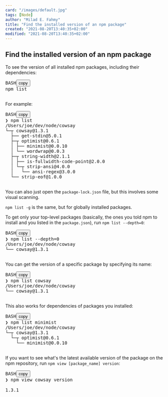 ```yaml
---
card: "/images/default.jpg"
tags: [Node]
author: "Milad E. Fahmy"
title: "Find the installed version of an npm package"
created: "2021-08-20T13:40:35+02:00"
modified: "2021-08-20T13:40:35+02:00"
---
```

<div id="___gatsby"><div style="outline:none" tabindex="-1" id="gatsby-focus-wrapper"><div class="layout-container"><main class="grid-container"><article class="article-reader"><h1 class="article-reader__headline">Find the installed version of an npm package</h1><div><p>To see the version of all installed npm packages, including their dependencies:</p><pre class="prism-code language-bash"><div class="shell-box-top"><span>BASH</span><button type="button">copy</button></div><div class="token-line"><span class="token function">npm</span><span class="token plain"> list</span></div><div class="token-line"><span class="token plain">
</span></div></pre><p>For example:</p><pre class="prism-code language-bash"><div class="shell-box-top"><span>BASH</span><button type="button">copy</button></div><div class="token-line"><span class="token plain">❯ </span><span class="token function">npm</span><span class="token plain"> list</span></div><div class="token-line"><span class="token plain">/Users/joe/dev/node/cowsay</span></div><div class="token-line"><span class="token plain">└─┬ cowsay@1.3.1</span></div><div class="token-line"><span class="token plain">  ├── get-stdin@5.0.1</span></div><div class="token-line"><span class="token plain">  ├─┬ optimist@0.6.1</span></div><div class="token-line"><span class="token plain">  │ ├── minimist@0.0.10</span></div><div class="token-line"><span class="token plain">  │ └── wordwrap@0.0.3</span></div><div class="token-line"><span class="token plain">  ├─┬ string-width@2.1.1</span></div><div class="token-line"><span class="token plain">  │ ├── is-fullwidth-code-point@2.0.0</span></div><div class="token-line"><span class="token plain">  │ └─┬ strip-ansi@4.0.0</span></div><div class="token-line"><span class="token plain">  │   └── ansi-regex@3.0.0</span></div><div class="token-line"><span class="token plain">  └── strip-eof@1.0.0</span></div><div class="token-line"><span class="token plain">
</span></div></pre><p>You can also just open the <code class="language-text">package-lock.json</code> file, but this involves some visual scanning.</p><p><code class="language-text">npm list -g</code> is the same, but for globally installed packages.</p><p>To get only your top-level packages (basically, the ones you told npm to install and you listed in the <code class="language-text">package.json</code>), run <code class="language-text">npm list --depth=0</code>:</p><pre class="prism-code language-bash"><div class="shell-box-top"><span>BASH</span><button type="button">copy</button></div><div class="token-line"><span class="token plain">❯ </span><span class="token function">npm</span><span class="token plain"> list --depth</span><span class="token operator">=</span><span class="token number">0</span><span class="token plain"></span></div><div class="token-line"><span class="token plain">/Users/joe/dev/node/cowsay</span></div><div class="token-line"><span class="token plain">└── cowsay@1.3.1</span></div><div class="token-line"><span class="token plain">
</span></div></pre><p>You can get the version of a specific package by specifying its name:</p><pre class="prism-code language-bash"><div class="shell-box-top"><span>BASH</span><button type="button">copy</button></div><div class="token-line"><span class="token plain">❯ </span><span class="token function">npm</span><span class="token plain"> list cowsay</span></div><div class="token-line"><span class="token plain">/Users/joe/dev/node/cowsay</span></div><div class="token-line"><span class="token plain">└── cowsay@1.3.1</span></div><div class="token-line"><span class="token plain">
</span></div></pre><p>This also works for dependencies of packages you installed:</p><pre class="prism-code language-bash"><div class="shell-box-top"><span>BASH</span><button type="button">copy</button></div><div class="token-line"><span class="token plain">❯ </span><span class="token function">npm</span><span class="token plain"> list minimist</span></div><div class="token-line"><span class="token plain">/Users/joe/dev/node/cowsay</span></div><div class="token-line"><span class="token plain">└─┬ cowsay@1.3.1</span></div><div class="token-line"><span class="token plain">  └─┬ optimist@0.6.1</span></div><div class="token-line"><span class="token plain">    └── minimist@0.0.10</span></div><div class="token-line"><span class="token plain">
</span></div></pre><p>If you want to see what's the latest available version of the package on the npm repository, run <code class="language-text">npm view [package_name] version</code>:</p><pre class="prism-code language-bash"><div class="shell-box-top"><span>BASH</span><button type="button">copy</button></div><div class="token-line"><span class="token plain">❯ </span><span class="token function">npm</span><span class="token plain"> view cowsay version</span></div><div class="token-line"><span class="token plain">
</span></div><div class="token-line"><span class="token plain"></span><span class="token number">1.3</span><span class="token plain">.1</span></div><div class="token-line"><span class="token plain">
</span></div></pre></div></article></main></div></div><div id="gatsby-announcer" style="position:absolute;top:0;width:1px;height:1px;padding:0;overflow:hidden;clip:rect(0, 0, 0, 0);white-space:nowrap;border:0" aria-live="assertive" aria-atomic="true"></div></div>
